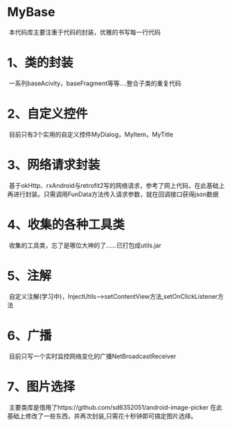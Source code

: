 # MyBase
  本代码库主要注重于代码的封装，优雅的书写每一行代码
# 1、类的封装
  一系列baseAcivity，baseFragment等等....整合子类的重复代码
# 2、自定义控件
  目前只有3个实用的自定义控件MyDialog，MyItem，MyTitle
# 3、网络请求封装
  基于okHttp、rxAndroid与retrofit2写的网络请求，参考了网上代码，在此基础上再进行封装。只需调用FunData方法传入请求参数，就在回调接口获得json数据
# 4、收集的各种工具类
  收集的工具类，忘了是哪位大神的了......已打包成utils.jar
# 5、注解
  自定义注解(学习中)，InjectUtils-->setContentView方法,setOnClickListener方法
# 6、广播
  目前只写一个实时监控网络变化的广播NetBroadcastReceiver
# 7、图片选择
  主要类库是借用了https://github.com/sd6352051/android-image-picker
		在此基础上修改了一些东西，并再次封装,只需花十秒钟即可搞定图片选择。

